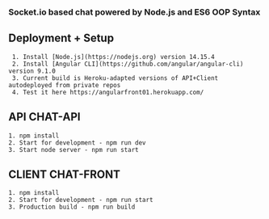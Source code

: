 ### Socket.io based chat powered by Node.js and ES6 OOP Syntax

## Deployment + Setup
````
 1. Install [Node.js](https://nodejs.org) version 14.15.4
 2. Install [Angular CLI](https://github.com/angular/angular-cli) version 9.1.0
 3. Current build is Heroku-adapted versions of API+Client autodeployed from private repos
 4. Test it here https://angularfront01.herokuapp.com/
````

## API CHAT-API
````
1. npm install
2. Start for development - npm run dev
3. Start node server - npm run start
````

## CLIENT CHAT-FRONT
````
1. npm install
2. Start for development - npm run start
3. Production build - npm run build
````
